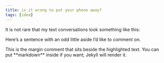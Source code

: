 ```yaml
---
title: is it wrong to put your phone away?
tags: [idea]
---
```


It is not rare that my text conversations look something like this:

<sms-chat group-by-minutes="3"
  bubble-timestamps="true"
  show-group-time="false"
  show-day-separators="true"
  locale="auto"
  my-bubble-color="#00f">
  <script type="application/json">
  [
    {"who":"them", "name":"Anna","text":"hi tuf! just wanted to ask if you'd be down to play some beach later?","time":"2025-09-01T09:12:34"},
    {"who":"me","text":"hey! what time are we talking? i'll be in the office until 13 at least","time":"2025-09-04T11:10:23"},
    {"who":"them","text":"this was relevant 4 days ago...","time":"2025-09-04T11:14:47"}
  ]
  </script>
</sms-chat>

Here’s a sentence with an <span class="annotated" id="note-hex">odd little aside</span> I’d like to comment on.
<aside class="margin-note" data-for="note-hex">
  This is the margin comment that sits beside the highlighted text.
  You can put **markdown** inside if you want; Jekyll will render it.
</aside>

